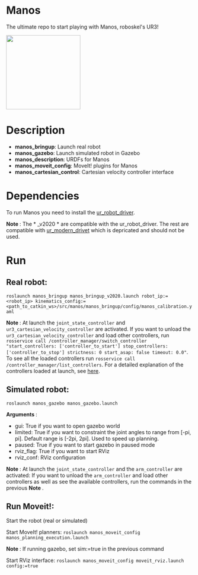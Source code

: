 # Manos
The ultimate repo to start playing with Manos, roboskel's UR3!

<img src="https://raw.githubusercontent.com/Roboskel-Manipulation/manos/master/manos.png" width="200">

# Description

* <b>manos_bringup</b>: Launch real robot
* <b>manos_gazebo</b>: Launch simulated robot in Gazebo
* <b>manos_description</b>: URDFs for Manos
* <b>manos_moveit_config</b>: MoveIt! plugins for Manos
* <b>manos_cartesian_control</b>: Cartesian velocity controller interface

# Dependencies
To run Manos you need to install the [ur_robot_driver](https://github.com/UniversalRobots/Universal_Robots_ROS_Driver).

<b> Note </b>: The * _v2020 * are compatible with the ur_robot_driver. The rest are compatible with [ur_modern_drivet](https://github.com/ros-industrial/ur_modern_driver) which is depricated and should not be used.

# Run
## Real robot:

`roslaunch manos_bringup manos_bringup_v2020.launch robot_ip:=<robot_ip> kinematics_config:=<path_to_catkin_ws>/src/manos/manos_bringup/config/manos_calibration.yaml` 

<b> Note </b>: At launch the `joint_state_controller` and `ur3_cartesian_velocity_controller` are activated. If you want to unload the `ur3_cartesian_velocity_controller` and load other controllers, run `rosservice call /controller_manager/switch_controller "start_controllers: ['controller_to_start']
stop_controllers: ['controller_to_stop']
strictness: 0
start_asap: false
timeout: 0.0"`. To see all the loaded controllers run `rosservice call /controller_manager/list_controllers`. For a detailed explanation of the controllers loaded at launch, see [here](https://github.com/UniversalRobots/Universal_Robots_ROS_Driver/blob/master/ur_controllers/README.md).

## Simulated robot:

`roslaunch manos_gazebo manos_gazebo.launch`

<b> Arguments </b>:
  * gui: True if you want to open gazebo world
  * limited: True if you want to constraint the joint angles to range from [-pi, pi]. Default range is [-2pi, 2pi]. Used to speed up planning.
  * paused: True if you want to start gazebo in paused mode
  * rviz_flag: True if you want to start RViz
  * rviz_conf: RViz configuration

<b> Note </b>: At launch the `joint_state_controller` and the `arm_controller` are activated: If you want to unload the `arm_controller` and load other controllers as well as see the available controllers, run the commands in the previous <b> Note </b>.

## Run Moveit!:

Start the robot (real or simulated)

Start MoveIt! planners:
`roslaunch manos_moveit_config manos_planning_execution.launch`

<b> Note </b>: If running gazebo, set sim:=true in the previous command

Start RViz interface:
`roslaunch manos_moveit_config moveit_rviz.launch config:=true`


